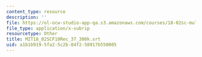 ```yaml
---
content_type: resource
description: ''
file: https://ol-ocw-studio-app-qa.s3.amazonaws.com/courses/18-02sc-multivariable-calculus-fall-2010/a1b1b9195fa25c2b84f258917b550005_MIT18_02SCF10Rec_37_300k.vtt
file_type: application/x-subrip
resourcetype: Other
title: MIT18_02SCF10Rec_37_300k.srt
uid: a1b1b919-5fa2-5c2b-84f2-58917b550005
---
```

